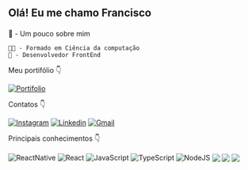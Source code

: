 ## Olá! Eu me chamo Francisco <p>

📖 - Um pouco sobre mim

    👨‍💻 - Formado em Ciência da computação
    🍎 - Desenvolvedor FrontEnd
    
    
Meu portifólio 👇 
   
[![Portifolio](https://img.shields.io/badge/website-000000?style=for-the-badge&logo=About.me&logoColor=white)](https://portifolio-dusky-nine.vercel.app)
    
Contatos 👇 


[![Instagram](https://img.shields.io/badge/Instagram-E4405F?style=for-the-badge&logo=instagram&logoColor=white)](https://www.instagram.com/francisco_amt/)
[![Linkedin](https://img.shields.io/badge/LinkedIn-0077B5?style=for-the-badge&logo=linkedin&logoColor=white)](https://www.linkedin.com/in/francisco-trindade-82a76b180/)
[![Gmail](https://img.shields.io/badge/Gmail-D14836?style=for-the-badge&logo=gmail&logoColor=white)](mailto:contato@progfrancisco.com)

    
Principais conhecimentos 👇

<div style="display: inline_block">
<img align="center" alt="ReactNative" src= "https://img.shields.io/badge/React_Native-20232A?style=for-the-badge&logo=react&logoColor=61DAFB"/>
<img align="center" alt="React" src= "https://img.shields.io/badge/React-20232A?style=for-the-badge&logo=react&logoColor=61DAF"/>   
<img align="center" alt="JavaScript" src= "https://img.shields.io/badge/JavaScript-F7DF1E?style=for-the-badge&logo=javascript&logoColor=black"/>
<img align="center" alt="TypeScript" src= "https://img.shields.io/badge/TypeScript-007ACC?style=for-the-badge&logo=typescript&logoColor=white"/>
<img align="center" alt="NodeJS" src= "https://img.shields.io/badge/Node.js-43853D?style=for-the-badge&logo=node.js&logoColor=white"/>
<img align="center" algt="HTML5" src= "https://img.shields.io/badge/HTML5-E34F26?style=for-the-badge&logo=html5&logoColor=white"/>
<img align="center" algt="CSS" src= "https://img.shields.io/badge/CSS-239120?&style=for-the-badge&logo=css3&logoColor=white"/>
<img align="center" algt="SASS" src= "https://img.shields.io/badge/Sass-CC6699?style=for-the-badge&logo=sass&logoColor=white"/>
</div>
